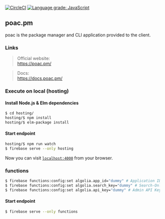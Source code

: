 [![CircleCI](https://circleci.com/gh/poacpm/poac.pm.svg?style=svg)](https://circleci.com/gh/poacpm/poac.pm)
[![Language grade: JavaScript](https://img.shields.io/lgtm/grade/javascript/g/poacpm/poac.pm.svg?logo=lgtm&logoWidth=18)](https://lgtm.com/projects/g/poacpm/poac.pm/context:javascript)

## poac.pm

poac is the package manager and CLI application provided to the client.


### Links
> Official website:<br>
https://poac.pm/

> Docs:<br>
https://docs.poac.pm/


### Execute on local (hosting)

#### Install Node.js & Elm dependencies
```bash
$ cd hosting/
hosting/$ npm install
hosting/$ elm-package install
```

#### Start endpoint
```bash
hosting/$ npm run watch
$ firebase serve --only hosting
```

Now you can visit [`localhost:4000`](http://localhost:4000) from your browser.


### functions

```bash
$ firebase functions:config:set algolia.app_id="dummy" # Application ID
$ firebase functions:config:set algolia.search_key="dummy" # Search-Only API Key
$ firebase functions:config:set algolia.api_key="dummy" # Admin API Key
```

#### Start endpoint
```bash
$ firebase serve --only functions
```
